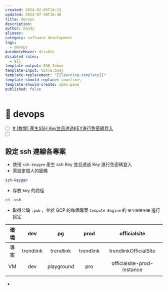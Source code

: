 ```yaml
---
created: 2024-02-05T14:13
updated: 2024-07-30T16:46
title: devops
description: 
author: mandy
aliases: 
category: software development
tags:
  - devops
AutoNoteMover: disable
disabled rules:
  - all
template-output: 030-Inbox
template-input: title,body
template-replacement: "[[learning-template]]"
template-should-replace: sometimes
template-should-create: open-pane
published: false
---
```

# 🚀 devops

- [ ] [# [教學] 產生SSH Key並且透過KEY進行免密碼登入](https://xenby.com/b/220-%E6%95%99%E5%AD%B8-%E7%94%A2%E7%94%9Fssh-key%E4%B8%A6%E4%B8%94%E9%80%8F%E9%81%8Ekey%E9%80%B2%E8%A1%8C%E5%85%8D%E5%AF%86%E7%A2%BC%E7%99%BB%E5%85%A5)
- [ ] []()

## 設定 ssh 連線各專案

- 使用 `ssh-keygen`  產生 ssh Key 並且透過 Key 進行免密碼登入
- 需設定個人的密碼
```bash
ssh-keygen
```
- 存放 key 的路徑
```bash
cd .ssh
```
- 取得公鑰 `.pub` ，並於 GCP 的每個專案 `Compute Engine` 的 `安全殼層金鑰` 進行設定

| 環境  |    dev    |     pg     |   prod    |        officialsite        |
| :-: | :-------: | :--------: | :-------: | :------------------------: |
| 專案  | trendlink | trendlink  | trendlink |   trendlinkOfficialSite    |
| VM  |    dev    | playground |    pro    | officialsite-prod-instance |
|     |           |            |           |                            |
- 
